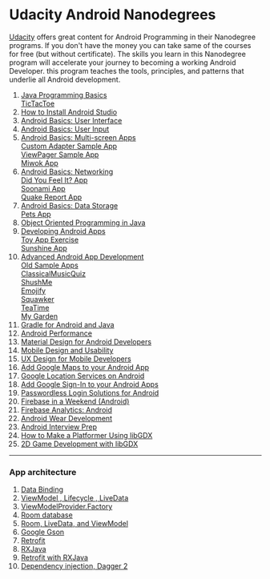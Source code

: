 # Udacity Android Nanodegrees

[Udacity](https://www.udacity.com/) offers great content for Android Programming in their 
Nanodegree programs. If you don't have the money you can take
same of the courses for free (but without certificate).
The skills you learn in this
Nanodegree program will accelerate your journey to becoming a working
Android Developer. this program teaches the tools, principles, and patterns that underlie all Android
development.

1. [Java Programming Basics](https://www.udacity.com/course/java-programming-basics--ud282)  
   [TicTacToe](https://github.com/udacity/ud282)
1. [How to Install Android Studio](https://www.udacity.com/course/how-to-install-android-studio--ud808)
1. [Android Basics: User Interface](https://www.udacity.com/course/android-basics-user-interface--ud834)
1. [Android Basics: User Input](https://www.udacity.com/course/android-basics-user-input--ud836)
1. [Android Basics: Multi-screen Apps](https://www.udacity.com/course/android-basics-multiscreen-apps--ud839)  
   [Custom Adapter Sample App](https://github.com/udacity/ud839_CustomAdapter_Example)  
   [ViewPager Sample App](https://github.com/udacity/ud839_ViewPager_Example)  
   [Miwok App](https://github.com/udacity/ud839_Miwok)
1. [Android Basics: Networking](https://www.udacity.com/course/android-basics-networking--ud843)  
   [Did You Feel It? App](https://github.com/udacity/ud843_DidYouFeelIt)  
   [Soonami App](https://github.com/udacity/ud843_Soonami)  
   [Quake Report App](https://github.com/udacity/ud843-QuakeReport)
1. [Android Basics: Data Storage](https://www.udacity.com/course/android-basics-data-storage--ud845)  
   [Pets App](https://github.com/udacity/ud845-Pets)
1. [Object Oriented Programming in Java](https://www.udacity.com/course/object-oriented-programming-in-java--ud283)
1. [Developing Android Apps](https://www.udacity.com/course/new-android-fundamentals--ud851)  
   [Toy App Exercise](https://github.com/udacity/ud851-Exercises)  
   [Sunshine App](https://github.com/udacity/ud851-Sunshine)
1. [Advanced Android App Development](https://www.udacity.com/course/advanced-android-app-development--ud855)  
   [Old Sample Apps](https://github.com/udacity/Advanced_Android_Development)  
   [ClassicalMusicQuiz](https://github.com/udacity/AdvancedAndroid_ClassicalMusicQuiz)  
   [ShushMe](https://github.com/udacity/AdvancedAndroid_Shushme)  
   [Emojify](https://github.com/udacity/AdvancedAndroid_Emojify)  
   [Squawker](https://github.com/udacity/AdvancedAndroid_Squawker)    
   [TeaTime](https://github.com/udacity/AdvancedAndroid_TeaTime)  
   [My Garden](https://github.com/udacity/AdvancedAndroid_MyGarden)
1. [Gradle for Android and Java](https://www.udacity.com/course/gradle-for-android-and-java--ud867)
1. [Android Performance](https://www.udacity.com/course/android-performance--ud825)
1. [Material Design for Android Developers](https://www.udacity.com/course/material-design-for-android-developers--ud862)
1. [Mobile Design and Usability](https://www.udacity.com/course/mobile-design-and-usability-for-android--ud358)
1. [UX Design for Mobile Developers](https://www.udacity.com/course/ux-design-for-mobile-developers--ud849)
1. [Add Google Maps to your Android App](https://www.udacity.com/course/add-google-maps-to-your-android-app--ud876-4)
1. [Google Location Services on Android](https://www.udacity.com/course/google-location-services-on-android--ud876-1)
1. [Add Google Sign-In to your Android Apps](https://www.udacity.com/course/add-google-sign-in-to-your-android-apps--ud876-5)
1. [Passwordless Login Solutions for Android](https://www.udacity.com/course/passwordless-login-solutions-for-android--ud357)
1. [Firebase in a Weekend (Android)](https://www.udacity.com/course/firebase-in-a-weekend-by-google-android--ud0352)
1. [Firebase Analytics: Android](https://www.udacity.com/course/firebase-analytics-android--ud354)
1. [Android Wear Development](https://www.udacity.com/course/android-wear-development--ud875A)
1. [Android Interview Prep](https://www.udacity.com/course/android-interview-prep--ud241)
1. [How to Make a Platformer Using libGDX](https://www.udacity.com/course/how-to-make-a-platformer-using-libgdx--ud406)
1. [2D Game Development with libGDX](https://www.udacity.com/course/2d-game-development-with-libgdx--ud405)

------------------------------------------------------
### App architecture
1. [Data Binding](https://developer.android.com/topic/libraries/data-binding)
1. [ViewModel ,  Lifecycle , LiveData](https://developer.android.com/codelabs/android-lifecycles)
1. [ViewModelProvider.Factory](https://medium.com/koderlabs/viewmodel-with-viewmodelprovider-factory-the-creator-of-viewmodel-8fabfec1aa4f)
1. [Room database](https://developer.android.com/codelabs/android-room-with-a-view)
1. [Room, LiveData, and ViewModel](https://developer.android.com/codelabs/android-training-livedata-viewmodel)
1. [Google Gson](https://codinginflow.com/tutorials/android/gson/part-1-simple-serialization-deserialization)
1. [Retrofit](https://codinginflow.com/tutorials/android/retrofit/part-1-simple-get-request)
1. [RXJava](https://proandroiddev.com/exploring-rxjava-in-android-e52ed7ef32e2)
1. [Retrofit with RXJava](https://www.journaldev.com/20433/android-rxjava-retrofit)
1. [Dependency injection, Dagger 2](https://codinginflow.com/tutorials/android/dagger-2/part-1-introduction)

